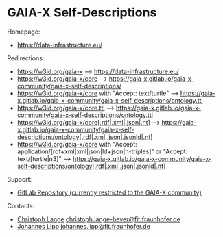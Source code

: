 GAIA-X Self-Descriptions
=========================

Homepage:
* https://data-infrastructure.eu/

Redirections:
* https://w3id.org/gaia-x --> https://data-infrastructure.eu/
* https://w3id.org/gaia-x/core --> https://gaia-x.gitlab.io/gaia-x-community/gaia-x-self-descriptions/
* https://w3id.org/gaia-x/core with "Accept: text/turtle" --> https://gaia-x.gitlab.io/gaia-x-community/gaia-x-self-descriptions/ontology.ttl
* https://w3id.org/gaia-x/core.ttl --> https://gaia-x.gitlab.io/gaia-x-community/gaia-x-self-descriptions/ontology.ttl
* https://w3id.org/gaia-x/core[.rdf|.xml|.json|.nt] --> https://gaia-x.gitlab.io/gaia-x-community/gaia-x-self-descriptions/ontology[.rdf|.xml|.json|.jsonld|.nt]
* https://w3id.org/gaia-x/core with "Accept: application/[rdf+xml|xml|json|ld+json|n-triples]" or "Accept: text/[turtle|n3]" --> https://gaia-x.gitlab.io/gaia-x-community/gaia-x-self-descriptions/ontology[.rdf|.xml|.json|.jsonld|.nt]

Support:
* [GitLab Repository (currently restricted to the GAIA-X community)](https://gitlab.com/gaia-x/gaia-x-community/gaia-x-self-descriptions)

Contacts:
* [Christoph Lange](https://gitlab.com/langec) <christoph.lange-bever@fit.fraunhofer.de>
* [Johannes Lipp](https://gitlab.com/JohannesL) <johannes.lipp@fit.fraunhofer.de>
